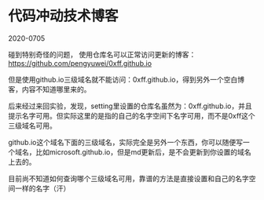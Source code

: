 # 代码冲动技术博客

2020-0705

碰到特别奇怪的问题， 使用仓库名可以正常访问更新的博客：https://github.com/pengyuwei/0xff.github.io

但是使用github.io三级域名就不能访问：0xff.github.io，得到另外一个空白博客，内容不知道哪里来的。

后来经过来回实验，发现，setting里设置的仓库名虽然为：0xff.github.io，并且提示名字可用。但实际这里的是指的自己的名字空间下名字可用，而不是0xff这个三级域名可用。

github.io这个域名下面的三级域名，实际完全是另外一个东西，你可以随便写一个域名，比如microsoft.github.io，但是md更新后，是不会更新到你设置的域名上去的。

目前尚不知道如何查询哪个三级域名可用，靠谱的方法是直接设置和自己的名字空间一样的名字（汗）
